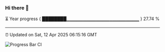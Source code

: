 ### Hi there 👋

⏳ Year progress { ████████▁▁▁▁▁▁▁▁▁▁▁▁▁▁▁▁▁▁▁▁▁▁ } 27.74 %

---

⏰ Updated on Sat, 12 Apr 2025 06:15:16 GMT

![Progress Bar CI](https://github.com/code-lakshay/GitHub-Actions-Demo/workflows/Progress%20Bar%20CI/badge.svg)

